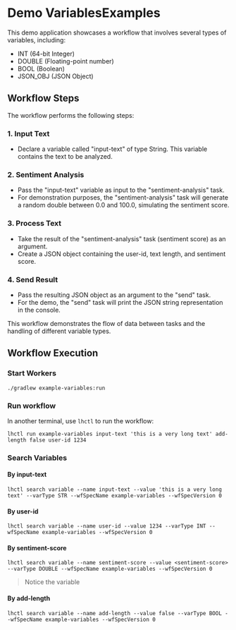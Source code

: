 # Demo VariablesExamples

This demo application showcases a workflow that involves several types of variables, including:

- INT (64-bit Integer)
- DOUBLE (Floating-point number)
- BOOL (Boolean)
- JSON_OBJ (JSON Object)

## Workflow Steps

The workflow performs the following steps:

### 1. Input Text

- Declare a variable called "input-text" of type String. This variable contains the text to be analyzed.

### 2. Sentiment Analysis

- Pass the "input-text" variable as input to the "sentiment-analysis" task.
- For demonstration purposes, the "sentiment-analysis" task will generate a random double between 0.0 and 100.0, simulating the sentiment score.

### 3. Process Text

- Take the result of the "sentiment-analysis" task (sentiment score) as an argument.
- Create a JSON object containing the user-id, text length, and sentiment score.

### 4. Send Result

- Pass the resulting JSON object as an argument to the "send" task.
- For the demo, the "send" task will print the JSON string representation in the console.

This workflow demonstrates the flow of data between tasks and the handling of different variable types.

## Workflow Execution

### Start Workers

```
./gradlew example-variables:run
```

### Run workflow

In another terminal, use `lhctl` to run the workflow:

```
lhctl run example-variables input-text 'this is a very long text' add-length false user-id 1234
```

### Search Variables

#### By input-text

```
lhctl search variable --name input-text --value 'this is a very long text' --varType STR --wfSpecName example-variables --wfSpecVersion 0
```

#### By user-id

```
lhctl search variable --name user-id --value 1234 --varType INT --wfSpecName example-variables --wfSpecVersion 0
```

#### By sentiment-score

```
lhctl search variable --name sentiment-score --value <sentiment-score> --varType DOUBLE --wfSpecName example-variables --wfSpecVersion 0
```

> Notice the variable <sentiment-score>

#### By add-length

```
lhctl search variable --name add-length --value false --varType BOOL --wfSpecName example-variables --wfSpecVersion 0
```
